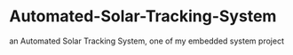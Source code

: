 # Automated-Solar-Tracking-System
an Automated Solar Tracking System, one of my embedded system project
